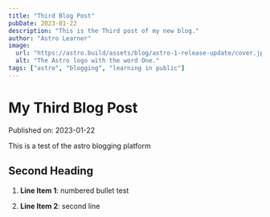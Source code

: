 ```yaml
---
title: "Third Blog Post"
pubDate: 2023-01-22
description: "This is the Third post of my new blog."
author: "Astro Learner"
image:
  url: "https://astro.build/assets/blog/astro-1-release-update/cover.jpeg"
  alt: "The Astro logo with the word One."
tags: ["astro", "blogging", "learning in public"]
---
```


# My Third Blog Post

Published on: 2023-01-22

This is a test of the astro blogging platform

## Second Heading

1. **Line Item 1**: numbered bullet test

2. **Line Item 2**: second line
